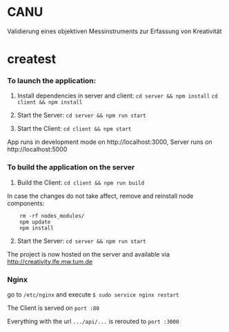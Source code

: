 ﻿# CANU
Validierung eines objektiven Messinstruments zur Erfassung von Kreativität

# createst

### To launch the application:

1. Install dependencies in server and client:
`cd server && npm install`
`cd client && npm install`

2. Start the Server:
`cd server && npm run start`

3. Start the Client:
`cd client && npm start`

App runs in development mode on http://localhost:3000, Server runs on http://localhost:5000

### To build the application on the server

1. Build the Client:
`cd client && npm run build`

In case the changes do not take affect, remove and reinstall node components:
```
    rm -rf nodes_modules/
    npm update
    npm install
```

2. Start the Server:
`cd server && npm run start`

The project is now hosted on the server and available via http://creativity.lfe.mw.tum.de

### Nginx
go to `/etc/nginx` and execute `$ sudo service nginx restart`

The Client is served on `port :80`

Everything with the url `.../api/...` is rerouted to `port :3000`
